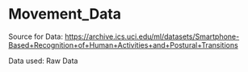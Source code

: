 # Movement_Data

Source for Data: https://archive.ics.uci.edu/ml/datasets/Smartphone-Based+Recognition+of+Human+Activities+and+Postural+Transitions

Data used: Raw Data

